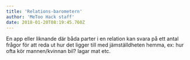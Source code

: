 ```yaml
---
title: 'Relations-barometern'
author: 'MeToo Hack staff'
date: 2018-01-20T08:19:45.760Z
---
```

En app eller liknande där båda parter i en relation kan svara på ett antal frågor för att reda ut hur det ligger till med jämställdheten hemma, ex: hur ofta kör mannen/kvinnan bil? lagar mat etc.
